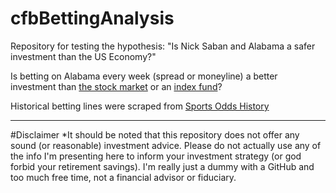 # cfbBettingAnalysis
Repository for testing the hypothesis: "Is Nick Saban and Alabama a safer investment than the US Economy?"

Is betting on Alabama every week (spread or moneyline) a better investment than [the stock market](https://www.spglobal.com/marketintelligence/en/news-insights/latest-news-headlines/s-p-500-returns-to-halve-in-coming-decade-8211-goldman-sachs-59439981) or an [index fund](https://www.businessinsider.com/personal-finance/average-stock-market-return)?



Historical betting lines were scraped from [Sports Odds History](https://www.sportsoddshistory.com/cfb-team/?Team=Alabama&sa=cfb#nc)

---
#Disclaimer
*It should be noted that this repository does not offer any sound (or reasonable) investment advice. Please do not actually use any of the info I'm presenting here to inform your investment strategy (or god forbid your retirement savings). I'm really just a dummy with a GitHub and too much free time, not a financial advisor or fiduciary.



